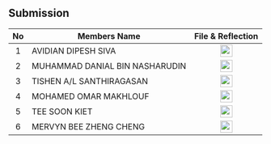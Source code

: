 ## Submission
| No | Members Name |  File & Reflection |
| :-----: |  ------ | :-----: | 
| 1 | AVIDIAN DIPESH SIVA |  <a href="https://github.com/miqbaltariq/SECP1513/tree/main/SECP1513-03/6boys/AVIDIAN DIPESH SIVA" ><img src="https://github.com/drshahizan/software-engineering/blob/main/project/project/sec01/curiousity/img/document1.png?raw=true" width="24px" height="24px" ></a> | 
| 2 | MUHAMMAD DANIAL BIN NASHARUDIN | <a href="https://github.com/miqbaltariq/SECP1513/tree/main/SECP1513-03/6boys/MUHAMMAD DANIAL BIN NASHARUDIN" ><img src="https://github.com/drshahizan/software-engineering/blob/main/project/project/sec01/curiousity/img/document1.png?raw=true" width="24px" height="24px" ></a> | 
| 3 | TISHEN A/L SANTHIRAGASAN | <a href="https://github.com/miqbaltariq/SECP1513/tree/main/SECP1513-03/6boys/TISHEN AL SANTHIRAGASAN" ><img src="https://github.com/drshahizan/software-engineering/blob/main/project/project/sec01/curiousity/img/document1.png?raw=true" width="24px" height="24px" ></a> | 
| 4 | MOHAMED OMAR MAKHLOUF | <a href="https://github.com/miqbaltariq/SECP1513/tree/main/SECP1513-03/6boys/MOHAMED OMAR MAKHLOUF" ><img src="https://github.com/drshahizan/software-engineering/blob/main/project/project/sec01/curiousity/img/document1.png?raw=true" width="24px" height="24px" ></a> | 
| 5 | TEE SOON KIET |  <a href="https://github.com/miqbaltariq/SECP1513/tree/main/SECP1513-03/6boys/TEE SOON KIET" ><img src="https://github.com/drshahizan/software-engineering/blob/main/project/project/sec01/curiousity/img/document1.png?raw=true" width="24px" height="24px" ></a> |  
| 6 | MERVYN BEE ZHENG CHENG |  <a href="https://github.com/miqbaltariq/SECP1513/tree/main/SECP1513-03/6boys/MERVYN BEE ZHENG CHENG" ><img src="https://github.com/drshahizan/software-engineering/blob/main/project/project/sec01/curiousity/img/document1.png?raw=true" width="24px" height="24px" ></a> | 
